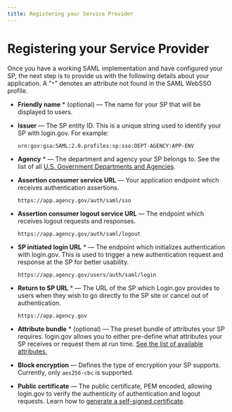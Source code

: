 ```yaml
---
title: Registering your Service Provider
---
```


# Registering your Service Provider

Once you have a working SAML implementation and have configured your SP, the next step is to provide us with the following details about your application. A "`*`" denotes an attribute not found in the SAML WebSSO profile.

- **Friendly name** * (optional) — The name for your SP that will be displayed to users.

- **Issuer** — The SP entity ID. This is a unique string used to identify your SP with login.gov. For example:

  ```
  urn:gov:gsa:SAML:2.0.profiles:sp:sso:DEPT-AGENCY:APP-ENV
  ```

- **Agency** * — The department and agency your SP belongs to. See the list of all [U.S. Government Departments and Agencies](https://www.usa.gov/federal-agencies).

- **Assertion consumer service URL** — Your application endpoint which receives authentication assertions.

  ```
  https://app.agency.gov/auth/saml/sso
  ```

- **Assertion consumer logout service URL** — The endpoint which receives logout requests and responses.

  ```
  https://app.agency.gov/auth/saml/logout
  ```

- **SP initiated login URL** * — The endpoint which initializes authentication with login.gov. This is used to trigger a new authentication request and response at the SP for better usability.

  ```
  https://app.agency.gov/users/auth/saml/login
  ```

- **Return to SP URL** * — The URL of the SP which Login.gov provides to users when they wish to go directly to the SP site or cancel out of authentication.

  ```
  https://app.agency.gov
  ```

- **Attribute bundle** * (optional) — The preset bundle of attributes your SP requires. login.gov allows you to either pre-define what attributes your SP receives or request them at run time. [See the list of available attributes.]({{site.baseurl}}/attributes/)

- **Block encryption** — Defines the type of encryption your SP supports. Currently, only `aes256-cbc` is supported.

- **Public certificate** — The public certificate, PEM encoded, allowing login.gov to verify the authenticity of authentication and logout requests. Learn how to [generate a self-signed certificate]({{site.baseurl}}/certs/).
